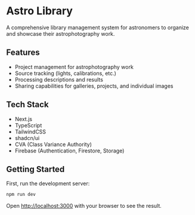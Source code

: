 # Astro Library

A comprehensive library management system for astronomers to organize and showcase their astrophotography work.

## Features

-   Project management for astrophotography work
-   Source tracking (lights, calibrations, etc.)
-   Processing descriptions and results
-   Sharing capabilities for galleries, projects, and individual images

## Tech Stack

-   Next.js
-   TypeScript
-   TailwindCSS
-   shadcn/ui
-   CVA (Class Variance Authority)
-   Firebase (Authentication, Firestore, Storage)

## Getting Started

First, run the development server:

```bash
npm run dev
```

Open [http://localhost:3000](http://localhost:3000) with your browser to see the result.
